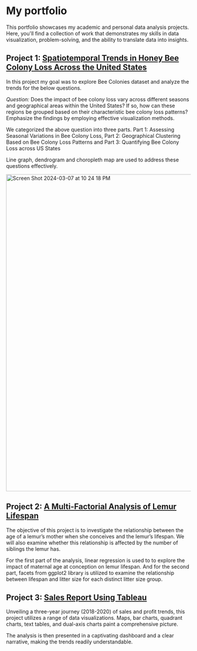 # My portfolio
This portfolio showcases my academic and personal data analysis projects. Here, you'll find a collection of work that demonstrates my skills in data visualization, problem-solving, and the ability to translate data into insights.

## **Project 1:** [Spatiotemporal Trends in Honey Bee Colony Loss Across the United States](https://github.com/sowmiya-rajkumar/Spatiotemporal-Trends-in-Honey-Bee-Colony-Loss-Across-the-United-States)

In this project my goal was to explore Bee Colonies dataset and analyze the trends for the below questions.

*Question:*
Does the impact of bee colony loss vary across different seasons and geographical areas within the United States? If so, how can these regions be grouped based on their characteristic bee colony loss patterns? Emphasize the findings by employing effective visualization methods.

We categorized the above question into three parts.
Part 1: Assessing Seasonal Variations in Bee Colony Loss,
Part 2: Geographical Clustering Based on Bee Colony Loss Patterns and 
Part 3: Quantifying Bee Colony Loss across US States

Line graph, dendrogram and choropleth map are used to address these questions effectively.



<img width="861" alt="Screen Shot 2024-03-07 at 10 24 18 PM" src="https://github.com/sowmiya-rajkumar/Sowmiya-Rajkumar-Portfolio/assets/98767488/65b66dcf-2f06-44a6-b5e8-596c782055bb">



## **Project 2:** [A Multi-Factorial Analysis of Lemur Lifespan](https://github.com/sowmiya-rajkumar/A-Multi-Factorial-Analysis-of-Lemur-Lifespan)

The objective of this project is to investigate the relationship between the age of a lemur’s mother when she conceives and the lemur’s lifespan. We will also examine whether this relationship is affected by the number of siblings the lemur has.

For the first part of the analysis, linear regression is used to to explore the impact of maternal age at conception on lemur lifespan. And for the second part, facets from ggplot2 library is utilized to examine the relationship between lifespan and litter size for each distinct litter size group.


## **Project 3:** [Sales Report Using Tableau](https://github.com/sowmiya-rajkumar/Sales-Report-Dashboard-using-Tableau/tree/main)

Unveiling a three-year journey (2018-2020) of sales and profit trends, this project utilizes a range of data visualizations. Maps, bar charts, quadrant charts, text tables, and dual-axis charts paint a comprehensive picture. 

The analysis is then presented in a captivating dashboard and a clear narrative, making the trends readily understandable.




